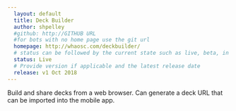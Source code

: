 ```yaml
---
  layout: default
  title: Deck Builder
  author: shpelley
  #github: http://GITHUB URL
  #for bots with no home page use the git url
  homepage: http://whaosc.com/deckbuilder/
  # status can be followed by the current state such as live, beta, in dev, on fire....
  status: Live
  # Provide version if applicable and the latest release date
  release: v1 Oct 2018
---
```

Build and share decks from a web browser. Can generate a deck URL that can be imported into the mobile app.
